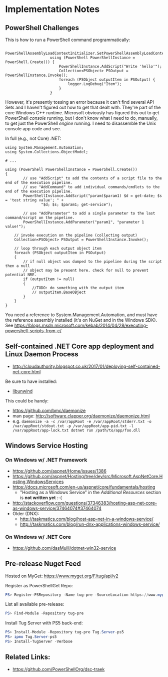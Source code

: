# Implementation Notes

## PowerShell Challenges

This is how to run a PowerShell command programmatically:

```
                    PowerShellAssemblyLoadContextInitializer.SetPowerShellAssemblyLoadContext(AppContext.BaseDirectory);
                    using (PowerShell PowerShellInstance = PowerShell.Create()) {
                        PowerShellInstance.AddScript("Write 'hello'");
                        Collection<PSObject> PSOutput = PowerShellInstance.Invoke();
                        foreach (PSObject outputItem in PSOutput) {
                            logger.LogDebug("Item");
                        }
                    }
```

However, it's presently tossing an error because it can't find several API Sets and I haven't
figured out how to get that dealt with. They're part of the core Windows C++ runtime. Microsoft
obviously has figured this out to get PowerShell _console_ running, but I don't know what I need
to do, manually, to get just the PowerShell _engine_ running. I need to disassemble the Unix
console app code and see.

In full (e.g., not Core) .NET:

```
using System.Management.Automation;
using System.Collections.ObjectModel;

# ...

using (PowerShell PowerShellInstance = PowerShell.Create())
{
        // use "AddScript" to add the contents of a script file to the end of the execution pipeline.
        // use "AddCommand" to add individual commands/cmdlets to the end of the execution pipeline.
        PowerShellInstance.AddScript("param($param1) $d = get-date; $s = 'test string value'; " +
                "$d; $s; $param1; get-service");

        // use "AddParameter" to add a single parameter to the last command/script on the pipeline.
        PowerShellInstance.AddParameter("param1", "parameter 1 value!");  

    // invoke execution on the pipeline (collecting output)
    Collection<PSObject> PSOutput = PowerShellInstance.Invoke();

    // loop through each output object item
    foreach (PSObject outputItem in PSOutput)
    {
        // if null object was dumped to the pipeline during the script then a null
        // object may be present here. check for null to prevent potential NRE.
        if (outputItem != null)
        {
            //TODO: do something with the output item 
            // outputItem.BaseOBject
        }
    }
}
```

You need a reference to System.Management.Automation, and must have the reference assembly installed (it's on NuGet and in the Windows SDK). See https://blogs.msdn.microsoft.com/kebab/2014/04/28/executing-powershell-scripts-from-c/

## Self-contained .NET Core app deployment and Linux Daemon Process

* http://cloudauthority.blogspot.co.uk/2017/01/deploying-self-contained-net-core.html

Be sure to have installed:
* [libunwind](http://www.nongnu.org/libunwind/)

This could be handy:
* https://github.com/bmc/daemonize
* man page:  http://software.clapper.org/daemonize/daemonize.html
* e.g.  `daemonize -a -c /var/appRoot -e /var/appRoot/stderr.txt -o /var/appRoot/stdout.txt -p /var/appRoot/app-pid.txt -l /var/appRoot/app-lock.txt dotnet run /path/to/app/foo.dll`

## Windows Service Hosting

### On Windows w/ .NET Framework
* https://github.com/aspnet/Home/issues/1386
* https://github.com/aspnet/Hosting/tree/dev/src/Microsoft.AspNetCore.Hosting.WindowsServices
* https://docs.microsoft.com/en-us/aspnet/core/fundamentals/hosting
  * "Hosting as a Windows Service" in the *Additional Resources* section is **not written yet** :-(
* http://stackoverflow.com/questions/37346383/hosting-asp-net-core-as-windows-service/37464074#37464074
* Older (DNX):
  * http://taskmatics.com/blog/host-asp-net-in-a-windows-service/
  * http://taskmatics.com/blog/run-dnx-applications-windows-service/

### On Windows w/ .NET Core
* https://github.com/dasMulli/dotnet-win32-service

## Pre-release Nuget Feed

Hosted on MyGet:  https://www.myget.org/F/tug/api/v2

Register as PowerShellGet Repo:
```PowerShell
PS> Register-PSRepository -Name tug-pre -SourceLocation https://www.myget.org/F/tug/api/v2 -PackageManagementProvider nuget -Verbose
```

List all available pre-release:
```PowerShell
PS> Find-Module -Repository tug-pre
```

Install Tug Server with PS5 back-end:
```PowerShell
PS> Install-Module -Repository tug-pre Tug.Server-ps5
PS> ipmo Tug.Server-ps5
PS> Install-TugServer -Verbose
```
## Related Links:
* https://github.com/PowerShellOrg/dsc-traek
